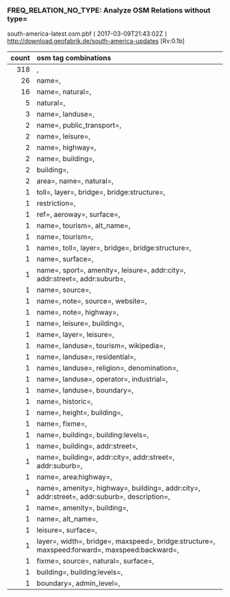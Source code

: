  
### FREQ_RELATION_NO_TYPE: Analyze OSM Relations without type= 
south-america-latest.osm.pbf ( 2017-03-09T21:43:02Z ) http://download.geofabrik.de/south-america-updates [Rv:0.1b]
 
|  count  |  osm tag combinations 
|  -----: | :---------------------------
|    318  |  , 
|     26  |  name=, 
|     16  |  name=, natural=, 
|      5  |  natural=, 
|      3  |  name=, landuse=, 
|      2  |  name=, public_transport=, 
|      2  |  name=, leisure=, 
|      2  |  name=, highway=, 
|      2  |  name=, building=, 
|      2  |  building=, 
|      2  |  area=, name=, natural=, 
|      1  |  toll=, layer=, bridge=, bridge:structure=, 
|      1  |  restriction=, 
|      1  |  ref=, aeroway=, surface=, 
|      1  |  name=, tourism=, alt_name=, 
|      1  |  name=, tourism=, 
|      1  |  name=, toll=, layer=, bridge=, bridge:structure=, 
|      1  |  name=, surface=, 
|      1  |  name=, sport=, amenity=, leisure=, addr:city=, addr:street=, addr:suburb=, 
|      1  |  name=, source=, 
|      1  |  name=, note=, source=, website=, 
|      1  |  name=, note=, highway=, 
|      1  |  name=, leisure=, building=, 
|      1  |  name=, layer=, leisure=, 
|      1  |  name=, landuse=, tourism=, wikipedia=, 
|      1  |  name=, landuse=, residential=, 
|      1  |  name=, landuse=, religion=, denomination=, 
|      1  |  name=, landuse=, operator=, industrial=, 
|      1  |  name=, landuse=, boundary=, 
|      1  |  name=, historic=, 
|      1  |  name=, height=, building=, 
|      1  |  name=, fixme=, 
|      1  |  name=, building=, building:levels=, 
|      1  |  name=, building=, addr:street=, 
|      1  |  name=, building=, addr:city=, addr:street=, addr:suburb=, 
|      1  |  name=, area:highway=, 
|      1  |  name=, amenity=, highway=, building=, addr:city=, addr:street=, addr:suburb=, description=, 
|      1  |  name=, amenity=, building=, 
|      1  |  name=, alt_name=, 
|      1  |  leisure=, surface=, 
|      1  |  layer=, width=, bridge=, maxspeed=, bridge:structure=, maxspeed:forward=, maxspeed:backward=, 
|      1  |  fixme=, source=, natural=, surface=, 
|      1  |  building=, building:levels=, 
|      1  |  boundary=, admin_level=, 
 

